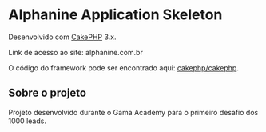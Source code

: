 # Alphanine Application Skeleton

Desenvolvido com  [CakePHP](http://cakephp.org) 3.x.

Link de acesso ao site: alphanine.com.br

O código do framework pode ser encontrado aqui: [cakephp/cakephp](https://github.com/cakephp/cakephp).

## Sobre o projeto

Projeto desenvolvido durante o Gama Academy para o primeiro desafio dos 1000 leads.



